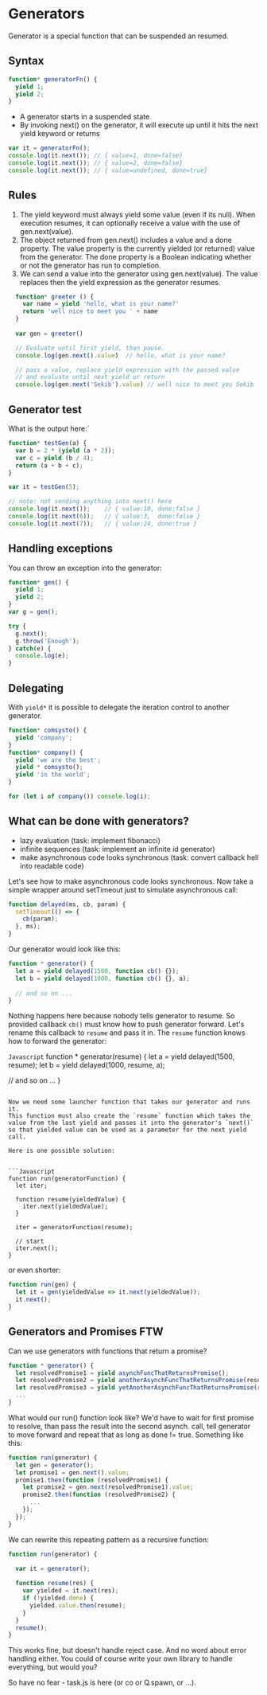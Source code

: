 # Generators

Generator is a special function that can be suspended an resumed. 

## Syntax

```Javascript
function* generatorFn() {
  yield 1;
  yield 2;
}
```

* A generator starts in a suspended state
* By invoking next() on the generator, it will execute up until it hits the next yield keyword or returns

```Javascript
var it = generatorFn();
console.log(it.next()); // { value=1, done=false}
console.log(it.next()); // { value=2, done=false}
console.log(it.next()); // { value=undefined, done=true}
```

## Rules

1. The yield keyword must always yield some value (even if its null). When execution resumes, it can optionally receive a value with the use of gen.next(value).
2. The object returned from gen.next() includes a value and a done property. The value property is the currently yielded (or returned) value from the generator. The done property is a Boolean indicating whether or not the generator has run to completion.
3. We can send a value into the generator using gen.next(value). The value replaces then the yield expression as the generator resumes.

```Javascript
  function* greeter () {
    var name = yield 'hello, what is your name?'
    return 'well nice to meet you ' + name
  }
  
  var gen = greeter()

  // Evaluate until first yield, than pause.
  console.log(gen.next().value)  // hello, what is your name?

  // pass a value, replace yield expression with the passed value
  // and evaluate until next yield or return
  console.log(gen.next('Sekib').value) // well nice to meet you Sekib 
```

## Generator test

What is the output here:`

```Javascript
function* testGen(a) {
  var b = 2 * (yield (a * 2));
  var c = yield (b / 4);
  return (a + b + c);
}

var it = testGen(5);

// note: not sending anything into next() here
console.log(it.next());    // { value:10, done:false }
console.log(it.next(6));   // { value:3,  done:false }
console.log(it.next(7));   // { value:24, done:true }
```

## Handling exceptions

You can throw an exception into the generator:

```Javascript
function* gen() {
  yield 1;
  yield 2;
}
var g = gen();

try {
  g.next();
  g.throw('Enough');
} catch(e) {
  console.log(e);
}
```

## Delegating

With ```yield*``` it is possible to delegate the iteration control to another generator.

```Javascript
function* comsysto() {
  yield 'company';
}
function* company() {
  yield 'we are the best';
  yield * comsysto();
  yield 'in the world';
}

for (let i of company()) console.log(i);
```

## What can be done with generators?

- lazy evaluation (task: implement fibonacci)
- infinite sequences (task: implement an infinite id generator)
- make asynchronous code looks synchronous (task: convert callback hell into readable code)

Let's see how to make asynchronous code looks synchronous. Now take a simple wrapper around setTimeout just to simulate asynchronous call:

```Javascript
function delayed(ms, cb, param) {
  setTimeout(() => {
    cb(param);
  }, ms);
}
```
Our generator would look like this:

```Javascript
function * generator() {
  let a = yield delayed(1500, function cb() {});
  let b = yield delayed(1000, function cb() {}, a);
  
  // and so on ...
}
```

Nothing happens here because nobody tells generator to resume. So provided callback `cb()` must know how to push generator forward.
Let's rename this callback to `resume` and pass it in. The `resume` function knows how to forward the generator:

```Javascript```
function * generator(resume) {
  let a = yield delayed(1500, resume);
  let b = yield delayed(1000, resume, a);
  
  // and so on ...
}
```

Now we need some launcher function that takes our generator and runs it. 
This function must also create the `resume` function which takes the value from the last yield and passes it into the generator's `next()` 
so that yielded value can be used as a parameter for the next yield call.

Here is one possible solution:


```Javascript
function run(generatorFunction) {
  let iter;

  function resume(yieldedValue) {
    iter.next(yieldedValue);
  }

  iter = generatorFunction(resume);

  // start
  iter.next();
}
```

or even shorter:

```Javascript
function run(gen) {
  let it = gen(yieldedValue => it.next(yieldedValue));
  it.next();
}
```

## Generators and Promises FTW

Can we use generators with functions that return a promise?
 
```Javascript
function * generator() {
  let resolvedPromise1 = yield asynchFuncThatReturnsPromise();
  let resolvedPromise2 = yield anotherAsynchFuncThatReturnsPromise(resolvedPromise1);
  let resolvedPromise3 = yield yetAnotherAsynchFuncThatReturnsPromise(resolvedPromise2);
  ...
}
```

What would our run() function look like? We'd have to wait for first promise to resolve, 
than pass the result into the second asynch. call, tell generator to move forward and repeat that as long as done != true.
Something like this:

```Javascript
function run(generator) {
  let gen = generator();
  let promise1 = gen.next().value;
  promise1.then(function (resolvedPromise1) {
    let promise2 = gen.next(resolvedPromise1).value;
    promise2.then(function (resolvedPromise2) {
      ...
    });
  });
}
```

We can rewrite this repeating pattern as a recursive function:

```Javascript
function run(generator) {

  var it = generator();
  
  function resume(res) {
    var yielded = it.next(res);
    if (!yielded.done) {
      yielded.value.then(resume);
    }
  }
  resume();
}
```

This works fine, but doesn't handle reject case. And no word about error handling either. 
You could of course write your own library to handle everything, but would you?

So have no fear - task.js is here (or co or Q.spawn, or ...). 
